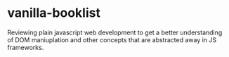 # vanilla-booklist

Reviewing plain javascript web development to get a better understanding of DOM maniuplation and other concepts that are abstracted away in JS frameworks. 
